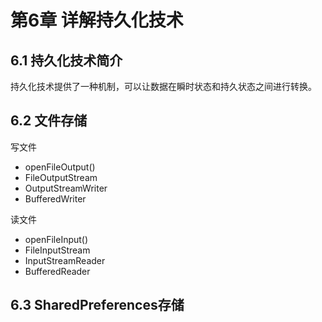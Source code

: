 
# 第6章 详解持久化技术

## 6.1 持久化技术简介

持久化技术提供了一种机制，可以让数据在瞬时状态和持久状态之间进行转换。


## 6.2 文件存储
写文件 
* openFileOutput()
* FileOutputStream
* OutputStreamWriter
* BufferedWriter

读文件
* openFileInput()
* FileInputStream
* InputStreamReader
* BufferedReader



## 6.3 SharedPreferences存储




